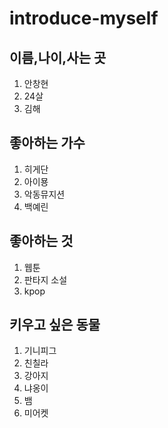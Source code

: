 # introduce-myself

## 이름,나이,사는 곳
1. 안창현
2. 24살
3. 김해

## 좋아하는 가수
1. 히게단 
2. 아이묭
3. 악동뮤지션
4. 백예린

## 좋아하는 것
1. 웹툰
2. 판타지 소설
3. kpop

## 키우고 싶은 동물
1. 기니피그
2. 친칠라
3. 강아지
4. 냐옹이
5. 뱀
6. 미어켓

